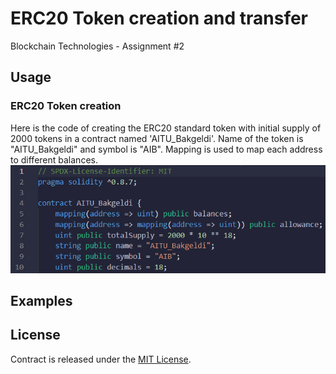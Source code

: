 # ERC20 Token creation and transfer
Blockchain Technologies - Assignment #2

## Usage
### ERC20 Token creation
Here is the code of creating the ERC20 standard token with initial supply of 2000 tokens in a contract named 'AITU_Bakgeldi'. Name of the token is "AITU_Bakgeldi" and symbol is "AIB". Mapping is used to map each address to different balances.
<br><img src="screenshots/1.png">

## Examples


## License
Contract is released under the [MIT License](LICENSE).
